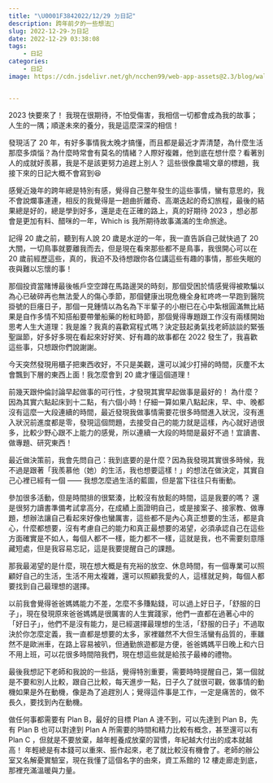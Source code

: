 ```yaml
---
title: "\U0001F3842022/12/29 ㄉ日記"
description: 跨年前夕的一些想法🎄
slug: 2022-12-29-ㄉ日記
date: 2022-12-29 03:38:08
tags: 
    - 日記
categories: 
    - 日記
image: https://cdn.jsdelivr.net/gh/ncchen99/web-app-assets@2.3/blog/wallpaper/img24.jpg


---
```


2023 快要來了！ 我現在很期待，不怕受傷害，我相信一切都會成為我的故事；人生的一隅；順遂未來的養分，我是這麼深深的相信！

發現活了 20 年，有好多事情我太晚才搞懂，而且都是最近才弄清楚，為什麼生活那麼多煩惱？為什麼時常會有莫名的情緒？人際好複雜，他到底在想什麼？看著別人的成就好羨慕，我是不是該更努力追趕上別人？ 這些很像農場文章的標題，我接下來的日記大概不會寫到😆 

感覺近幾年的跨年總是特別有感，覺得自己整年發生的這些事情，蠻有意思的，我不會說爛事連連，相反的我覺得是一趟曲折離奇、高潮迭起的奇幻旅程，最後的結果總是好的，總是學到好多，還是走在正確的路上，真的好期待 2023 ，想必那會是更加有料、醋咪的一年，Which is 我所期待故事滿滿的生命旅途。

記得 20 歲之前，聽到有人說 20 歲是水逆的一年，我一直告訴自己就快過了 20 大關，一切鳥事就要離我而去，但是現在看來那些都不是鳥事，我很開心可以在 20 歲前經歷這些，真的，我迫不及待想跟你各位講這些有趣的事情，那些失眠的夜與難以忘懷的事！

那個投資當賭博最後帳戶空空蹲在馬路邊哭的時刻，那個受困於情感覺得被欺騙以為心已破碎再也無法愛人的傷心季節，那個健康出現危機全身紅咚咚一早跑到醫院掛號的巨癢日子，那個一見鍾情以為名為下半輩子的小樹已在心中紮根圓滿無比結果是自作多情不知搭船要帶暈船藥的粉紅時節，那個覺得專題跟工作沒有兩樣開始思考人生大道理：我是誰？我真的喜歡寫程式嗎？決定鼓起勇氣找老師談談的緊張聖誕節，好多好多現在看起來好好笑、好有趣的故事都在 2022 發生了，我喜歡這些事，只想跟你們說謝謝。

今天突然發現用櫃子把東西收好，不只是美觀，還可以減少打掃的時間，灰塵不太會飄到下層的東西上面！我怎麼會到 20 歲才懂這個道理！

前幾天跟仲倫討論早起做事的可行性，才發現其實早起做事是最好的！ 為什麼？因為其實六點起床到十二點，有六個小時！仔細一算如果八點起床，早、中、晚都沒有這麼一大段連續的時間，最近發現我做事情需要花很多時間進入狀況，沒有進入狀況前進度都是零，發現這個問題，去接受自己的能力就是這樣，內心就好過很多，比較少野心跟不上能力的感覺，所以連續一大段的時間是最好不過！宜讀書、做專題、研究東西！

最近做決策前，我會先問自己：我到底要的是什麼？因為我發現其實很多時候，我不過是跟著「我羨慕他（她）的生活，我也想要這樣！」的想法在做決定，其實自己心裡已經有一個 —— 我想怎麼過生活的藍圖，但是當下往往只有衝動。 

參加很多活動，但是時間排的很緊湊，比較沒有放鬆的時間，這是我要的嗎？ 還是很努力讀書準備考試拿高分，在成績上面證明自己，或是接案子、接家教、做專題，想辦法讓自己看起來好像也蠻厲害，這些都不是內心真正想要的生活，都是貪心，什麼都想要，沒有考慮自己的能力和真正最想要的渴望，必須承認自己在這些方面確實是不如人，每個人都不一樣，能力都不一樣，這就是我，也不需要刻意隱藏短處，但是我容易忘記，這是我要提醒自己的課題。

<!-- 參加很多活動，認識很多人，但是時間排的很緊湊，比較沒有放鬆的時間，這是我要的嗎？ 還是很努力讀書準備考試拿高分，在成績上面證明自己，好不會愧對特殊選材的頭銜，或是接案子、接家教、跟教授做專題，想辦法讓自己看起來好像也蠻厲害、蠻有能力的，跟其他特殊選材的同學一樣，這些都不是內心真正想要的生活，都是貪心，什麼都想要，沒有考慮自己的能力和真正最想要的渴望，必須承認自己在這些方面確實是不如人，每個人都不一樣，能力都不一樣，這就是我，也不需要刻意隱藏短處，但是我容易忘記，這是我要提醒自己的課題。 -->
那我最渴望的是什麼，現在想大概是有充裕的放空、休息時間，有一個專業可以照顧好自己的生活，生活不用太複雜，還可以照顧我愛的人，這樣就足夠，每個人都要找到自己最理想的選擇。
<!-- 應該不需要過多的金錢和名聲。
別人渴望那種生活，選擇那種生活，也適合那種生活，他們是快樂的，而我不是， -->

以前我會覺得爸爸媽媽能力不差，怎麼不多賺點錢，可以過上好日子，「舒服的日子」，現在發現原來爸爸媽媽是很厲害的人生實踐家，他們一直都在過著心中的「好日子」，他們不是沒有能力，是已經選擇最理想的生活，「舒服的日子」不過取決於你怎麼定義，我一直都是想要的太多，家裡雖然不大但生活蠻有品質的，車雖然不是歐洲車，在路上容易被叭，但通勤旅遊都是方便，爸爸媽媽平日晚上和六日不用上班，可以花很多時間陪我們，現在想這些就是給孩子最棒的禮物。 

最後我想記下老師和我說的一些話，覺得特別重要，需要時時提醒自己，第一個就是不要和別人比較，跟自己比較，每天進步一點，日子久了就很可觀，做事情的動機如果是外在動機，像是為了追趕別人；覺得這件事是工作，一定是痛苦的，做不長久，要找到內在動機。

做任何事都需要有 Plan B，最好的目標 Plan A 達不到，可以先達到 Plan B，先有 Plan B 也可以對達到 Plan A 所需要的時間和精力比較有概念，甚至還可以有 Plan C ，但就是不要放棄，越年輕養成放棄的習慣，年紀越大付出的成本就越高！ 年輕總是有本錢可以重來、振作起來，老了就比較沒有機會了。老師的辦公室又名解憂實驗室，現在我懂了這個名字的由來，資工系館的 12 樓走廊走到底，那裡充滿溫暖與力量。